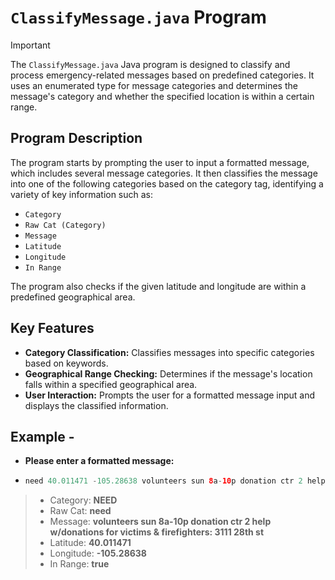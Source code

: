 # `ClassifyMessage.java` Program 

>[!IMPORTANT]
The `ClassifyMessage.java` Java program is designed to classify and process emergency-related messages based on predefined categories. It uses an enumerated type for message categories and determines the message's category and whether the specified location is within a certain range.

## Program Description

The program starts by prompting the user to input a formatted message, which includes several message categories. It then classifies the message into one of the following categories based on the category tag, identifying a variety of key information such as:

- `Category`
- `Raw Cat (Category)`
- `Message`
- `Latitude`
- `Longitude`
- `In Range`

The program also checks if the given latitude and longitude are within a predefined geographical area.

## Key Features

- **Category Classification:** Classifies messages into specific categories based on keywords.
- **Geographical Range Checking:** Determines if the message's location falls within a specified geographical area.
- **User Interaction:** Prompts the user for a formatted message input and displays the classified information.

## Example -
- **Please enter a formatted message:**
- ```java
  need 40.011471 -105.28638 volunteers sun 8a-10p donation ctr 2 help w/donations for victims & firefighters: 3111 28th st
>- Category: **NEED**
>- Raw Cat: **need** 
>- Message: **volunteers sun 8a-10p donation ctr 2 help w/donations for victims & firefighters: 3111 28th st** 
>- Latitude: **40.011471** 
>- Longitude: **-105.28638** 
>- In Range: **true**

